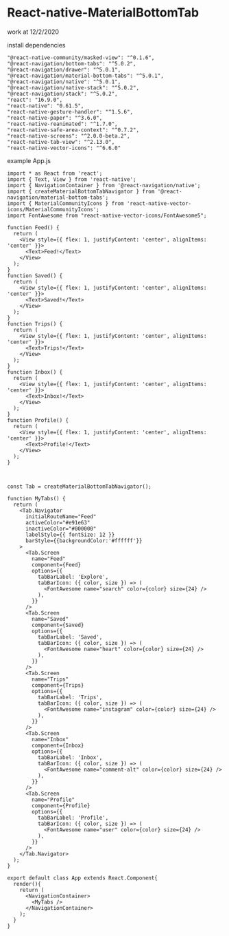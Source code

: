 # React-native-MaterialBottomTab
work at 12/2/2020

install dependencies

    "@react-native-community/masked-view": "^0.1.6",
    "@react-navigation/bottom-tabs": "^5.0.2",
    "@react-navigation/drawer": "^5.0.1",
    "@react-navigation/material-bottom-tabs": "^5.0.1",
    "@react-navigation/native": "^5.0.1",
    "@react-navigation/native-stack": "^5.0.2",
    "@react-navigation/stack": "^5.0.2",
    "react": "16.9.0",
    "react-native": "0.61.5",
    "react-native-gesture-handler": "^1.5.6",
    "react-native-paper": "^3.6.0",
    "react-native-reanimated": "^1.7.0",
    "react-native-safe-area-context": "^0.7.2",
    "react-native-screens": "^2.0.0-beta.2",
    "react-native-tab-view": "^2.13.0",
    "react-native-vector-icons": "^6.6.0"
    
example App.js
    
    import * as React from 'react';
    import { Text, View } from 'react-native';
    import { NavigationContainer } from '@react-navigation/native';
    import { createMaterialBottomTabNavigator } from '@react-navigation/material-bottom-tabs';
    import { MaterialCommunityIcons } from 'react-native-vector-icons/MaterialCommunityIcons';
    import FontAwesome from "react-native-vector-icons/FontAwesome5";

    function Feed() {
      return (
        <View style={{ flex: 1, justifyContent: 'center', alignItems: 'center' }}>
          <Text>Feed!</Text>
        </View>
      );
    }
    function Saved() {
      return (
        <View style={{ flex: 1, justifyContent: 'center', alignItems: 'center' }}>
          <Text>Saved!</Text>
        </View>
      );
    }
    function Trips() {
      return (
        <View style={{ flex: 1, justifyContent: 'center', alignItems: 'center' }}>
          <Text>Trips!</Text>
        </View>
      );
    }
    function Inbox() {
      return (
        <View style={{ flex: 1, justifyContent: 'center', alignItems: 'center' }}>
          <Text>Inbox!</Text>
        </View>
      );
    }
    function Profile() {
      return (
        <View style={{ flex: 1, justifyContent: 'center', alignItems: 'center' }}>
          <Text>Profile!</Text>
        </View>
      );
    }



    const Tab = createMaterialBottomTabNavigator();

    function MyTabs() {
      return (
        <Tab.Navigator
          initialRouteName="Feed"
          activeColor="#e91e63"
          inactiveColor="#000000"
          labelStyle={{ fontSize: 12 }}
          barStyle={{backgroundColor:'#ffffff'}}
        >
          <Tab.Screen
            name="Feed"
            component={Feed}
            options={{
              tabBarLabel: 'Explore',
              tabBarIcon: ({ color, size }) => (
                <FontAwesome name="search" color={color} size={24} />
              ),
            }}
          />
          <Tab.Screen
            name="Saved"
            component={Saved}
            options={{
              tabBarLabel: 'Saved',
              tabBarIcon: ({ color, size }) => (
                <FontAwesome name="heart" color={color} size={24} />
              ),
            }}
          />
          <Tab.Screen
            name="Trips"
            component={Trips}
            options={{
              tabBarLabel: 'Trips',
              tabBarIcon: ({ color, size }) => (
                <FontAwesome name="instagram" color={color} size={24} />
              ),
            }}
          />
          <Tab.Screen
            name="Inbox"
            component={Inbox}
            options={{
              tabBarLabel: 'Inbox',
              tabBarIcon: ({ color, size }) => (
                <FontAwesome name="comment-alt" color={color} size={24} />
              ),
            }}
          />
          <Tab.Screen
            name="Profile"
            component={Profile}
            options={{
              tabBarLabel: 'Profile',
              tabBarIcon: ({ color, size }) => (
                <FontAwesome name="user" color={color} size={24} />
              ),
            }}
          />
        </Tab.Navigator>
      );
    }

    export default class App extends React.Component{
      render(){
        return (
          <NavigationContainer>
            <MyTabs />
          </NavigationContainer>
        );
      }
    }

